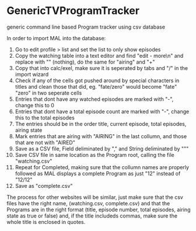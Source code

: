# GenericTVProgramTracker
generic command line based Program tracker using csv database


In order to import MAL into the database:
1. Go to edit profile > list and set the list to only show episodes 
2. Copy the watching table into a text editor and find "edit - more\n" and replace with "" (nothing), do the same for "airing" and "+"
3. Copy that into calc/exel, make sure it is seperated by tabs and "/" in the import wizard
4. Check if any of the cells got pushed around by special characters in titles and clean those that did, eg. "fate/zero" would become "fate" "zero" in two seperate cells
5. Entries that dont have any watched episodes are marked with "-", change this to 0
6. Entries that dont have a total episode count are marked with "-", change this to the total episodes
7. The entries should be in the order title, current episode, total episodes, airing state
8. Mark entries that are airing with "AIRING" in the last collumn, and those that are not with "AIRED"
9. Save as a CSV file, Field deliminated by "," and String deliminated by """
10. Save CSV file in same location as the Program root, calling the file "watching.csv"
11. Repeat for Completed, making sure that the collumn names are properly followed as MAL displays a complete Program as just "12" instead of "12/12"
12. Save as "complete.csv"


The process for other websites will be similar, just make sure that the csv files have the right name, (watching.csv, complete.csv) and that the Programs are in the right format (title, episode number, total episodes, airing state as true or false) and, if the title includeds commas, make sure the whole title is enclosed in quotes.
